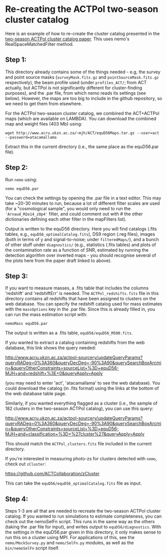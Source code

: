 # Re-creating the ACTPol two-season cluster catalog

Here is an example of how to re-create the cluster catalog presented 
in the [two-season ACTPol cluster catalog paper](http://adsabs.harvard.edu/abs/2017arXiv170905600H). 
This uses nemo's RealSpaceMatchedFilter method.


## Step 1:

This directory already contains some of the things needed - e.g, the
survey and point source masks (`surveyMask.fits.gz` and 
`pointSourceMask.fits.gz` respectively), the beam profile used (under 
`profiles_ACT/`; from ACT actually, but ACTPol is not significantly 
different for cluster-finding purposes), and the .par file, from which
nemo reads its settings (see below). However, the maps are too big to
include in the github repository, so we need to get them from 
elsewhere.

For the ACTPol two-season cluster catalog, we combined the ACT+ACTPol
maps (which are available on LAMBDA). You can download the combined 
map and weight files (403 Mb) using:

```
wget http://www.acru.ukzn.ac.za/~mjh/ACT/equD56Maps.tar.gz --user=act --password=atacamallama
```

Extract this in the current directory (i.e., the same place as the 
equD56.par file). 

## Step 2:

Run `nemo` using:

```
nemo equD56.par
```

You can check the settings by opening the .par file in a text editor.
This may take ~20-30 minutes to run, because a lot of different filter
scales are used (for a "cosmological sample", you would only need to
run the `'Arnaud_M2e14_z0p4'` filter, and could comment out with # the
other dictionaries defining each other filter in the mapFilters 
list).

Output is written to the equD56 directory. Here you will find 
catalogs (.fits tables, e.g., `equD56_optimalCatalog.fits`), DS9 region
(.reg files), images (both in terms of y and signal-to-noise; under
`filteredMaps/`), and a bunch of other stuff under `diagnostics/` (e.g.,
statistics (.fits tables) and plots of the contamination rate as a 
function of SNR, estimated by running the detection algorithm over 
inverted maps - you should recognise several of the plots here from
the paper draft linked to above).

## Step 3:

If you want to measure masses, a .fits table that includes the columns
'redshift' and 'redshiftErr' is needed. The `ACTPol_redshifts.fits` file
in this directory contains all redshifts that have been assigned to 
clusters on the web database. You can specify the redshift catalog 
used for mass estimates with the `massOptions` key in the .par file. 
Since this is already filled in, you can run the mass estimation 
script with:

```
nemoMass equD56.par
```

The output is written as a .fits table, `equD56/equD56_M500.fits`.

If you wanted to extract a catalog containing redshifts from the web 
database, this link shows the query needed:

<http://www.acru.ukzn.ac.za/actpol-sourcery/updateQueryParams?queryRADeg=0%3A360&queryDecDeg=-90%3A90&querySearchBoxArcmin=&queryOtherConstraints=sourceList+%3D+equD56-MJH+and+redshift+%3E+0&queryApply=Apply>

(you may need to enter 'act', 'atacamallama' to see the web database).
You could download the catalog (in .fits format) using the links at
the bottom of the web database table page.

Similarly, if you wanted everything flagged as a cluster (i.e., the
sample of 182 clusters in the two-season ACTPol catalog), you can use
this query:

<http://www.acru.ukzn.ac.za/actpol-sourcery/updateQueryParams?queryRADeg=0%3A360&queryDecDeg=-90%3A90&querySearchBoxArcmin=&queryOtherConstraints=sourceList+%3D+equD56-MJH+and+classification+%3D+%27cluster%27&queryApply=Apply>

This should match the `ACTPol_clusters.fits` file included in the 
current directory.

If you're interested in measuring photo-zs for clusters detected with
`nemo`, check out `zCluster`: 

<https://github.com/ACTCollaboration/zCluster>

This can take the `equD56/equD56_optimalCatalog.fits` file as input.

## Step 4:

Steps 1-3 are all that are needed to recreate the two-season ACTPol
cluster catalog. If you wanted to run simulations to estimate 
completeness, you can check out the nemoSelFn script. This runs in the
same way as the others (taking the .par file for input), and writes
output to `equD56/diagnostics`. With the settings in the equD56.par 
given in this directory, it only makes sense to run this on a cluster
using MPI. For applications of this, see the `nemo/MockSurvey.py` and 
`nemo/SelFn.py` modules, as well as the `bin/nemoSelFn` script itself.

